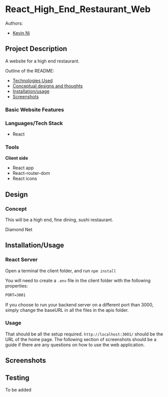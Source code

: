 # React_High_End_Restaurant_Web

 Authors: 
 - [Kevin Ni](https://github.com/Keeevini)

## Project Description

A website for a high end restaurant.

Outline of the README:
- [Technologies Used](#Languages/Tech-Stack)
- [Conceptual designs and thoughts](#Design)
- [Installation/usage](#Installation/Usage)
- [Screenshots](#Screenshots)

### Basic Website Features


### Languages/Tech Stack
- React

### Tools

**Client side**
- React app
- React-router-dom
- React icons

## Design

### Concept
This will be a high end, fine dining, sushi restaurant.

Diamond Net



## Installation/Usage

### React Server
Open a terminal the client folder, and run `npm install`

You will need to create a `.env` file in the client folder with the following properties:
```txt
PORT=3001
```

If you choose to run your backend server on a different port than 3000, simply change the baseURL in all the files in the apis folder.

### Usage
That should be all the setup required. `http://localhost:3001/` should be the URL of the home page. The following section of screenshots should be a guide if there are any questions on how to use the web application.

## Screenshots

## Testing
To be added
